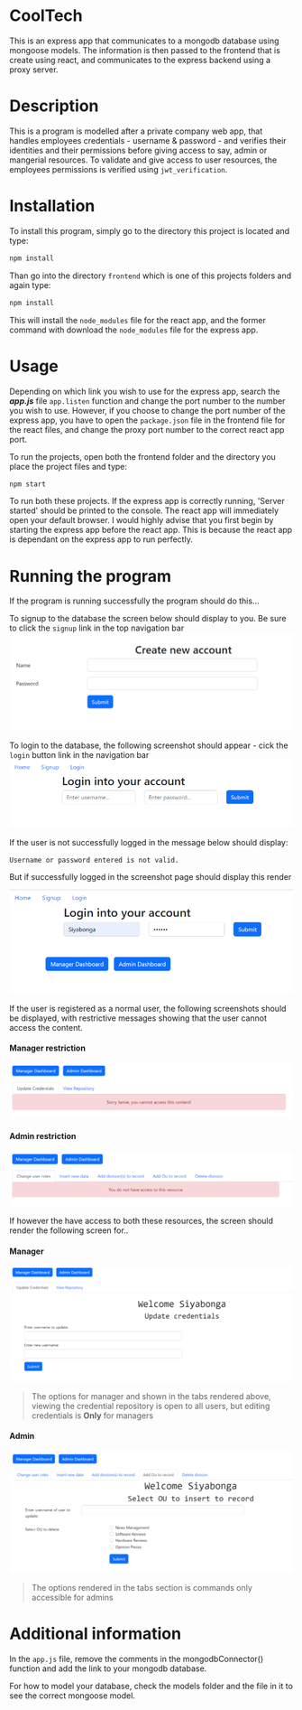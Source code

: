 # CoolTech

This is an express app that communicates to a mongodb database using mongoose models. The information is then passed to the frontend that is create using react, and communicates to the express backend using a proxy server.

# Description

This is a program is modelled after a private company web app, that handles employees credentials - username & password - and verifies their identities and their permissions before giving access to say, admin or mangerial resources. To validate and give access to user resources, the employees permissions is verified using `jwt_verification`.

# Installation

To install this program, simply go to the directory this project is located and type:
```cmd
npm install
```
Than go into the directory `frontend` which is one of this projects folders and again type:
```cmd
npm install
```
This will install the `node_modules` file for the react app, and the former command with download the `node_modules` file for the express app.

# Usage

Depending on which link you wish to use for the express app, search the ***app.js*** file `app.listen` function and change the port number to the number you wish to use. However, if you choose to change the port number of the express app, you have to open the `package.json` file in the frontend file for the react files, and change the proxy port number to the correct react app port.

To run the projects, open both the frontend folder and the directory you place the project files and type:
```cmd
npm start
```
To run both these projects. If the express app is correctly running, 'Server started' should be printed to the console. The react app will immediately open your default browser. I would highly advise that you first begin by starting the express app before the react app. This is because the react app is dependant on the express app to run perfectly.

# Running the program

If the program is running successfully the program should do this...

To signup to the database the screen below should display to you. Be sure to click the `signup` link in the top navigation bar
![Sign up](signup.png)

To login to the database, the following screenshot should appear - cick the `login` button link in the navigation bar
![Log in](login.png)

If the user is not successfully logged in the message below should display:
```
Username or password entered is not valid.
```

But if successfully logged in the screenshot page should display this render

![logged in](loggedin.png)

If the user is registered as a normal user, the following screenshots should be displayed, with restrictive messages showing that the user cannot access the content.

#### Manager restriction
![normal user 1](normaluser1.png)

#### Admin restriction
![normal user 2](normaluser2.png)

If however the have access to both these resources, the screen should render the following screen for..

#### Manager
![manager](manager.png)

> The options for manager and shown in the tabs rendered above, viewing the credential repository is open to all users, but editing credentials is **Only** for managers

#### Admin
![admin](admin.png)

> The options rendered in the tabs section is commands only accessible for admins

# Additional information

In the `app.js` file, remove the comments in the mongodbConnector() function and add the link to your mongodb database.

For how to model your database, check the models folder and the file in it to see the correct mongoose model.

